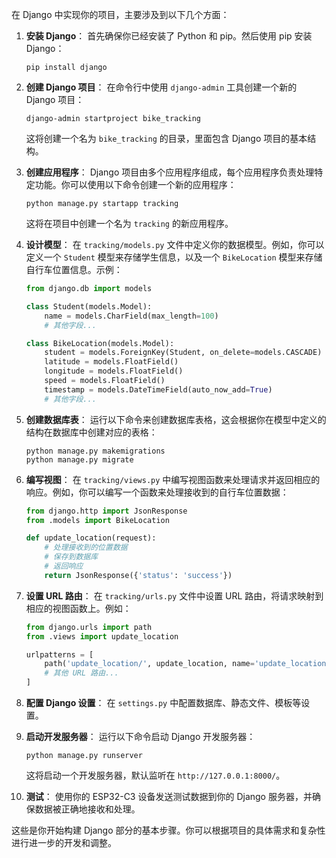 在 Django 中实现你的项目，主要涉及到以下几个方面：

1. **安装 Django**：
   首先确保你已经安装了 Python 和 pip。然后使用 pip 安装 Django：

   ```
   pip install django
   ```

2. **创建 Django 项目**：
   在命令行中使用 `django-admin` 工具创建一个新的 Django 项目：

   ```
   django-admin startproject bike_tracking
   ```

   这将创建一个名为 `bike_tracking` 的目录，里面包含 Django 项目的基本结构。

3. **创建应用程序**：
   Django 项目由多个应用程序组成，每个应用程序负责处理特定功能。你可以使用以下命令创建一个新的应用程序：

   ```
   python manage.py startapp tracking
   ```

   这将在项目中创建一个名为 `tracking` 的新应用程序。

4. **设计模型**：
   在 `tracking/models.py` 文件中定义你的数据模型。例如，你可以定义一个 `Student` 模型来存储学生信息，以及一个 `BikeLocation` 模型来存储自行车位置信息。示例：

   ```python
   from django.db import models

   class Student(models.Model):
       name = models.CharField(max_length=100)
       # 其他字段...

   class BikeLocation(models.Model):
       student = models.ForeignKey(Student, on_delete=models.CASCADE)
       latitude = models.FloatField()
       longitude = models.FloatField()
       speed = models.FloatField()
       timestamp = models.DateTimeField(auto_now_add=True)
       # 其他字段...
   ```

5. **创建数据库表**：
   运行以下命令来创建数据库表格，这会根据你在模型中定义的结构在数据库中创建对应的表格：

   ```
   python manage.py makemigrations
   python manage.py migrate
   ```

6. **编写视图**：
   在 `tracking/views.py` 中编写视图函数来处理请求并返回相应的响应。例如，你可以编写一个函数来处理接收到的自行车位置数据：

   ```python
   from django.http import JsonResponse
   from .models import BikeLocation

   def update_location(request):
       # 处理接收到的位置数据
       # 保存到数据库
       # 返回响应
       return JsonResponse({'status': 'success'})
   ```

7. **设置 URL 路由**：
   在 `tracking/urls.py` 文件中设置 URL 路由，将请求映射到相应的视图函数上。例如：

   ```python
   from django.urls import path
   from .views import update_location

   urlpatterns = [
       path('update_location/', update_location, name='update_location'),
       # 其他 URL 路由...
   ]
   ```

8. **配置 Django 设置**：
   在 `settings.py` 中配置数据库、静态文件、模板等设置。

9. **启动开发服务器**：
   运行以下命令启动 Django 开发服务器：

   ```
   python manage.py runserver
   ```

   这将启动一个开发服务器，默认监听在 `http://127.0.0.1:8000/`。

10. **测试**：
    使用你的 ESP32-C3 设备发送测试数据到你的 Django 服务器，并确保数据被正确地接收和处理。

这些是你开始构建 Django 部分的基本步骤。你可以根据项目的具体需求和复杂性进行进一步的开发和调整。